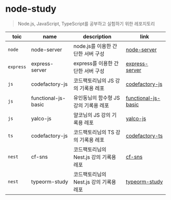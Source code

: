 # node-study

> Node.js, JavaScript, TypeScript를 공부하고 실험하기 위한 레포지토리

|toic|name|description|link|
|---|---|---|---|
|`node`|node-server|node.js를 이용한 간단한 서버 구성|[node-server](./node-server)|
|`express`|express-server|express를 이용한 간단한 서버 구성|[express-server](./express-server)|
|`js`|codefactory-js|코드팩토리님의 JS 강의 기록용 레포|[codefactory-js](./js-study/codefactory-js)|
|`js`|functional-js-basic|유인동님의 함수형 JS 강의 기록용 레포|[functional-js-basic](./js-study/functional-js-bsaic)|
|`js`|yalco-js|얄코님의 JS 강의 기록용 레포|[yalco-js](./js-study/yalco-js/)|
|`ts`|codefactory-js|코드팩토리님의 TS 강의 기록용 레포|[codefactory-ts](./ts-study/codefactory-ts)|
|`nest`|cf-sns|코드팩토리님의 Nest.js 강의 기록용 레포|[cf-sns](./nest/cf-sns)|
|`nest`|typeorm-study|코드팩토리님의 Nest.js 강의 기록용 레포|[typeorm-study](./nest/typeorm-study)|
